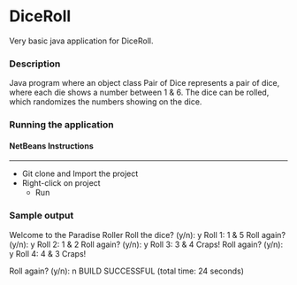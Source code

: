 # DiceRoll

Very basic java application for DiceRoll.

### Description
Java program where an object class Pair of Dice represents a pair of dice, where each die shows a number between 1 & 6. 
The dice can be rolled, which randomizes the numbers showing on the dice.

### Running the application
#### NetBeans Instructions
--------------------
 * Git clone and Import the project
 * Right-click on project
    * Run

### Sample output
Welcome to the Paradise Roller
Roll the dice? (y/n): y
Roll 1: 1 & 5
Roll again? (y/n): y
Roll 2: 1 & 2
Roll again? (y/n): y
Roll 3: 3 & 4
Craps!
Roll again? (y/n): y
Roll 4: 4 & 3
Craps!

Roll again? (y/n): n
BUILD SUCCESSFUL (total time: 24 seconds)

